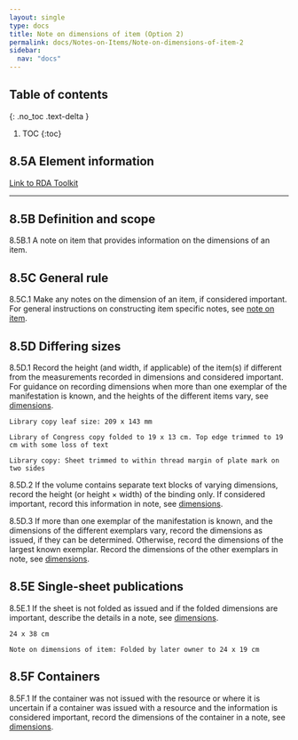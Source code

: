 ```yaml
---
layout: single
type: docs
title: Note on dimensions of item (Option 2)
permalink: docs/Notes-on-Items/Note-on-dimensions-of-item-2
sidebar:
  nav: "docs"
---
```



## Table of contents
{: .no_toc .text-delta }

1. TOC
{:toc}

## 8.5A Element information

[Link to RDA Toolkit](https://beta.rdatoolkit.org/Content/Index?externalId=en-US_ala-f9c752ea-fc02-387e-97ac-c1ed5fa5cb7b)

---

## 8.5B Definition and scope

<a name="8.5B.1">8.5B.1</a> A note on item that provides information on the dimensions of an item.

## 8.5C General rule

<a name="8.5C.1">8.5C.1</a> Make any notes on the dimension of an item, if considered important. For general instructions on constructing item specific notes, see [note on item](https://ladylazarus3.github.io/Test2/docs/Notes-on-Items/Note-on-item).

## 8.5D Differing sizes
<a name="8.5D.1">8.5D.1</a> Record the height (and width, if applicable) of the item(s) if different from the measurements recorded in dimensions and considered important.  For guidance on recording dimensions when more than one exemplar of the manifestation is known, and the heights of the different items vary, see [dimensions](https://ladylazarus3.github.io/Test2/docs/Physical-Description/Dimensions-2#56f-differing-sizes).

```Library copy leaf size: 209 x 143 mm```

```Library of Congress copy folded to 19 x 13 cm. Top edge trimmed to 19 cm with some loss of text```

```Library copy: Sheet trimmed to within thread margin of plate mark on two sides```

<a name="8.5D.2">8.5D.2</a> If the volume contains separate text blocks of varying dimensions, record the height (or height × width) of the binding only. If considered important, record this information in note, see [dimensions](https://ladylazarus3.github.io/Test2/docs/Physical-Description/Dimensions-2#56f-differing-sizes).

<a name="8.5D.3">8.5D.3</a> If more than one exemplar of the manifestation is known, and the dimensions of the different exemplars vary, record the dimensions as issued, if they can be determined. Otherwise, record the dimensions of the largest known exemplar.  Record the dimensions of the other exemplars in note, see [dimensions](https://ladylazarus3.github.io/Test2/docs/Physical-Description/Dimensions-2#56f-differing-sizes).

## 8.5E Single-sheet publications

<a name="8.5E.1">8.5E.1</a> If the sheet is not folded as issued and if the folded dimensions are important, describe the details in a note, see [dimensions](https://ladylazarus3.github.io/Test2/docs/Physical-Description/Dimensions-2#56g-single-sheet-publications).

```24 x 38 cm```

```Note on dimensions of item: Folded by later owner to 24 x 19 cm```

## 8.5F Containers

<a name="8.5F.1">8.5F.1</a> If the container was not issued with the resource or where it is uncertain if a container was issued with a resource and the information is considered important, record the dimensions of the container in a note, see [dimensions](https://ladylazarus3.github.io/Test2/docs/Physical-Description/Dimensions-2#56h-containers).